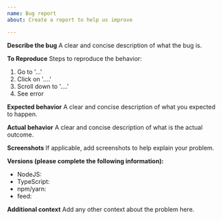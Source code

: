 ```yaml
---
name: Bug report
about: Create a report to help us improve

---
```


**Describe the bug**
A clear and concise description of what the bug is.

**To Reproduce**
Steps to reproduce the behavior:
1. Go to '...'
2. Click on '....'
3. Scroll down to '....'
4. See error

**Expected behavior**
A clear and concise description of what you expected to happen.

**Actual behavior**
A clear and concise description of what is the actual outcome.

**Screenshots**
If applicable, add screenshots to help explain your problem.

**Versions (please complete the following information):**
 - NodeJS:
 - TypeScript:
 - npm/yarn:
 - feed:

**Additional context**
Add any other context about the problem here.
